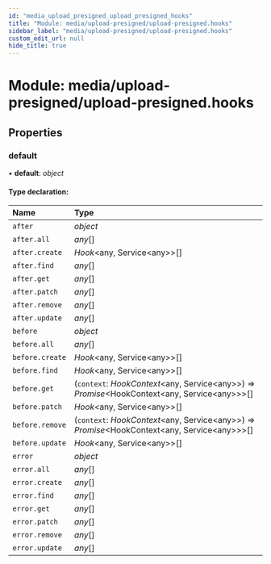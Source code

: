 ```yaml
---
id: "media_upload_presigned_upload_presigned_hooks"
title: "Module: media/upload-presigned/upload-presigned.hooks"
sidebar_label: "media/upload-presigned/upload-presigned.hooks"
custom_edit_url: null
hide_title: true
---
```


# Module: media/upload-presigned/upload-presigned.hooks

## Properties

### default

• **default**: *object*

#### Type declaration:

| Name | Type |
| :------ | :------ |
| `after` | *object* |
| `after.all` | *any*[] |
| `after.create` | *Hook*<any, Service<any\>\>[] |
| `after.find` | *any*[] |
| `after.get` | *any*[] |
| `after.patch` | *any*[] |
| `after.remove` | *any*[] |
| `after.update` | *any*[] |
| `before` | *object* |
| `before.all` | *any*[] |
| `before.create` | *Hook*<any, Service<any\>\>[] |
| `before.find` | *Hook*<any, Service<any\>\>[] |
| `before.get` | (`context`: *HookContext*<any, Service<any\>\>) => *Promise*<HookContext<any, Service<any\>\>\>[] |
| `before.patch` | *Hook*<any, Service<any\>\>[] |
| `before.remove` | (`context`: *HookContext*<any, Service<any\>\>) => *Promise*<HookContext<any, Service<any\>\>\>[] |
| `before.update` | *Hook*<any, Service<any\>\>[] |
| `error` | *object* |
| `error.all` | *any*[] |
| `error.create` | *any*[] |
| `error.find` | *any*[] |
| `error.get` | *any*[] |
| `error.patch` | *any*[] |
| `error.remove` | *any*[] |
| `error.update` | *any*[] |

